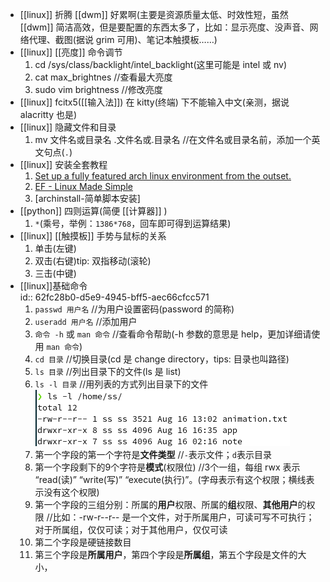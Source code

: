 - [[linux]] 折腾 [[dwm]] 好累啊(主要是资源质量太低、时效性短，虽然 [[dwm]] 简洁高效，但是要配置的东西太多了，比如：显示亮度、没声音、网络代理、截图(据说 grim 可用)、笔记本触摸板……)
- [[linux]] [[亮度]] 命令调节  
  1. cd /sys/class/backlight/intel_backlight(这里可能是 intel 或 nv)
  2. cat max_brightnes //查看最大亮度
  3. sudo vim brightness //修改亮度
- [[linux]] fcitx5([[输入法]]) 在 kitty(终端) 下不能输入中文(亲测，据说 alacritty 也是)
- [[linux]] 隐藏文件和目录  
  1. mv 文件名或目录名 .文件名或.目录名 //在文件名或目录名前，添加一个英文句点(`.`)
- [[linux]] 安装全套教程  
  1. [Set up a fully featured arch linux environment from the outset.](https://github.com/LucasWang474/Arch-Configurations)
  2. [EF - Linux Made Simple](https://www.youtube.com/c/EFLinuxMadeSimple/playlists)
  3. [archinstall-简单脚本安装]
- [[python]] 四则运算(简便 [[计算器]] )  
  1. `*`(乘号，举例：`1386*768`，回车即可得到运算结果)
- [[linux]] [[触摸板]] 手势与鼠标的关系  
  1. 单击(左键)
  2. 双击(右键)tip: 双指移动(滚轮)
  3. 三击(中键)
- [[linux]]基础命令  
  id:: 62fc28b0-d5e9-4945-bff5-aec66cfcc571
  1. `passwd 用户名` //为用户设置密码(password 的简称)
  2. `useradd 用户名` //添加用户
  3. `命令 -h` 或 `man 命令` //查看命令帮助(-h 参数的意思是 help，更加详细请使用 `man 命令`)
  4. `cd 目录` //切换目录(cd 是 change directory，tips: 目录也叫路径)
  5. `ls 目录` //列出目录下的文件(ls 是 list)
  6. `ls -l 目录` //用列表的方式列出目录下的文件 
   ![Screenshot from 2022-08-16 17-44-49.png](../assets/Screenshot_from_2022-08-16_17-44-49_1660643110643_0.png)  
  1. 第一个字段的第一个字符是**文件类型** //`-`表示文件；`d`表示目录
  2. 第一个字段剩下的9个字符是**模式**(权限位) //3个一组，每组 rwx 表示 “read(读)” “write(写)” “execute(执行)”。(字母表示有这个权限；横线表示没有这个权限)
  3. 第一个字段的三组分别：所属的**用户**权限、所属的**组**权限、**其他用户**的权限 //比如：-rw-r--r-- 是一个文件，对于所属用户，可读可写不可执行；对于所属组，仅仅可读；对于其他用户，仅仅可读
  4. 第二个字段是硬链接数目
  5. 第三个字段是**所属用户**，第四个字段是**所属组**，第五个字段是文件的大小，